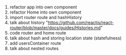 1. refactor app into own component
2. refactor Home into own component
3. import router route and hashHistory
4. talk about history "https://github.com/reactjs/react-router/blob/master/docs/guides/Histories.md"
5. code router and home route
6. talk about hash and storing location state (statefulness)
7. add usersContainer route
8. talk about nested routes